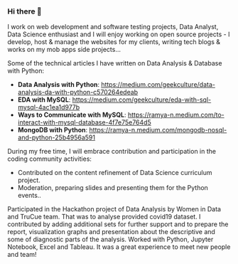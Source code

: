 ### Hi there 👋
I work on web development and software testing projects, Data Analyst, Data Science enthusiast and I will enjoy working on open source projects - I develop, host & manage the websites for my clients, writing tech blogs & works on my mob apps side projects...

Some of the technical articles I have written on Data Analysis & Database with Python:
* **Data Analysis with Python**: https://medium.com/geekculture/data-analysis-da-with-python-c570264edeab
* **EDA with MySQL**: https://medium.com/geekculture/eda-with-sql-mysql-4ac1ea1d977b
* **Ways to Communicate with MySQL**: https://ramya-n.medium.com/to-interact-with-mysql-database-4f7e75e764d5 
* **MongoDB with Python**: https://ramya-n.medium.com/mongodb-nosql-and-python-25b4956a591

During my free time, I will embrace contribution and participation in the coding community activities:
* Contributed on the content refinement of Data Science curriculum project.
* Moderation, preparing slides and presenting them for the Python events.. 

Participated in the Hackathon project of Data Analysis by Women in Data and TruCue team. That was to analyse provided covid19 dataset. I contributed by adding additional sets for further support and to prepare the report, visualization graphs and presentation about the descriptive and some of diagnostic parts of the analysis. Worked with Python, Jupyter Notebook, Excel and Tableau. It was a great experience to meet new people and team!

<!--
**rnedesigns/rnedesigns** is a ✨ _special_ ✨ repository because its `README.md` (this file) appears on your GitHub profile.

- 🔭 I’m currently working on ...
- 🌱 I’m currently learning ...
- 👯 I’m looking to collaborate on ...
- 🤔 I’m looking for help with ...
- 💬 Ask me about ...
- 📫 How to reach me: ...
- 😄 Pronouns: ...
- ⚡ Fun fact: ...
-->
